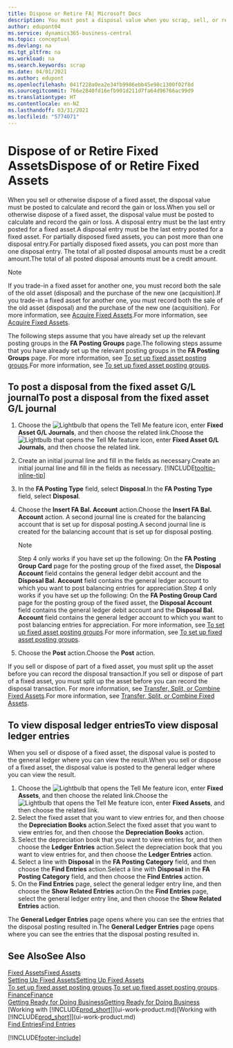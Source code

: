 ```yaml
---
title: Dispose or Retire FA| Microsoft Docs
description: You must post a disposal value when you scrap, sell, or retire a fixed asset.
author: edupont04
ms.service: dynamics365-business-central
ms.topic: conceptual
ms.devlang: na
ms.tgt_pltfrm: na
ms.workload: na
ms.search.keywords: scrap
ms.date: 04/01/2021
ms.author: edupont
ms.openlocfilehash: 041f228a0ea2e34fb9986ebb45e98c1300f02f8d
ms.sourcegitcommit: 766e2840fd16efb901d211d7fa64d96766ac99d9
ms.translationtype: HT
ms.contentlocale: en-NZ
ms.lasthandoff: 03/31/2021
ms.locfileid: "5774071"
---
```

# <a name="dispose-of-or-retire-fixed-assets"></a><span data-ttu-id="cfb17-103">Dispose of or Retire Fixed Assets</span><span class="sxs-lookup"><span data-stu-id="cfb17-103">Dispose of or Retire Fixed Assets</span></span>

<span data-ttu-id="cfb17-104">When you sell or otherwise dispose of a fixed asset, the disposal value must be posted to calculate and record the gain or loss.</span><span class="sxs-lookup"><span data-stu-id="cfb17-104">When you sell or otherwise dispose of a fixed asset, the disposal value must be posted to calculate and record the gain or loss.</span></span> <span data-ttu-id="cfb17-105">A disposal entry must be the last entry posted for a fixed asset.</span><span class="sxs-lookup"><span data-stu-id="cfb17-105">A disposal entry must be the last entry posted for a fixed asset.</span></span> <span data-ttu-id="cfb17-106">For partially disposed fixed assets, you can post more than one disposal entry.</span><span class="sxs-lookup"><span data-stu-id="cfb17-106">For partially disposed fixed assets, you can post more than one disposal entry.</span></span> <span data-ttu-id="cfb17-107">The total of all posted disposal amounts must be a credit amount.</span><span class="sxs-lookup"><span data-stu-id="cfb17-107">The total of all posted disposal amounts must be a credit amount.</span></span>  

> [!NOTE]  
> <span data-ttu-id="cfb17-108">If you trade-in a fixed asset for another one, you must record both the sale of the old asset (disposal) and the purchase of the new one (acquisition).</span><span class="sxs-lookup"><span data-stu-id="cfb17-108">If you trade-in a fixed asset for another one, you must record both the sale of the old asset (disposal) and the purchase of the new one (acquisition).</span></span> <span data-ttu-id="cfb17-109">For more information, see [Acquire Fixed Assets](fa-how-acquire.md).</span><span class="sxs-lookup"><span data-stu-id="cfb17-109">For more information, see [Acquire Fixed Assets](fa-how-acquire.md).</span></span>  

<span data-ttu-id="cfb17-110">The following steps assume that you have already set up the relevant posting groups in the **FA Posting Groups** page.</span><span class="sxs-lookup"><span data-stu-id="cfb17-110">The following steps assume that you have already set up the relevant posting groups in the **FA Posting Groups** page.</span></span> <span data-ttu-id="cfb17-111">For more information, see [To set up fixed asset posting groups](fa-how-setup-general.md#to-set-up-fixed-asset-posting-groups).</span><span class="sxs-lookup"><span data-stu-id="cfb17-111">For more information, see [To set up fixed asset posting groups](fa-how-setup-general.md#to-set-up-fixed-asset-posting-groups).</span></span>  

## <a name="to-post-a-disposal-from-the-fixed-asset-gl-journal"></a><span data-ttu-id="cfb17-112">To post a disposal from the fixed asset G/L journal</span><span class="sxs-lookup"><span data-stu-id="cfb17-112">To post a disposal from the fixed asset G/L journal</span></span>

1. <span data-ttu-id="cfb17-113">Choose the ![Lightbulb that opens the Tell Me feature](media/ui-search/search_small.png "Tell me what you want to do") icon, enter **Fixed Asset G/L Journals**, and then choose the related link.</span><span class="sxs-lookup"><span data-stu-id="cfb17-113">Choose the ![Lightbulb that opens the Tell Me feature](media/ui-search/search_small.png "Tell me what you want to do") icon, enter **Fixed Asset G/L Journals**, and then choose the related link.</span></span>  
2. <span data-ttu-id="cfb17-114">Create an initial journal line and fill in the fields as necessary.</span><span class="sxs-lookup"><span data-stu-id="cfb17-114">Create an initial journal line and fill in the fields as necessary.</span></span> [!INCLUDE[tooltip-inline-tip](includes/tooltip-inline-tip_md.md)]  
3. <span data-ttu-id="cfb17-115">In the **FA Posting Type** field, select **Disposal**.</span><span class="sxs-lookup"><span data-stu-id="cfb17-115">In the **FA Posting Type** field, select **Disposal**.</span></span>  
4. <span data-ttu-id="cfb17-116">Choose the **Insert FA Bal. Account** action.</span><span class="sxs-lookup"><span data-stu-id="cfb17-116">Choose the **Insert FA Bal. Account** action.</span></span> <span data-ttu-id="cfb17-117">A second journal line is created for the balancing account that is set up for disposal posting.</span><span class="sxs-lookup"><span data-stu-id="cfb17-117">A second journal line is created for the balancing account that is set up for disposal posting.</span></span>  

    > [!NOTE]  
    >  <span data-ttu-id="cfb17-118">Step 4 only works if you have set up the following: On the **FA Posting Group Card** page for the posting group of the fixed asset, the **Disposal Account** field contains the general ledger debit account and the **Disposal Bal. Account** field contains the general ledger account to which you want to post balancing entries for appreciation.</span><span class="sxs-lookup"><span data-stu-id="cfb17-118">Step 4 only works if you have set up the following: On the **FA Posting Group Card** page for the posting group of the fixed asset, the **Disposal Account** field contains the general ledger debit account and the **Disposal Bal. Account** field contains the general ledger account to which you want to post balancing entries for appreciation.</span></span> <span data-ttu-id="cfb17-119">For more information, see [To set up fixed asset posting groups](fa-how-setup-general.md#to-set-up-fixed-asset-posting-groups).</span><span class="sxs-lookup"><span data-stu-id="cfb17-119">For more information, see [To set up fixed asset posting groups](fa-how-setup-general.md#to-set-up-fixed-asset-posting-groups).</span></span>  
5. <span data-ttu-id="cfb17-120">Choose the **Post** action.</span><span class="sxs-lookup"><span data-stu-id="cfb17-120">Choose the **Post** action.</span></span>  

<span data-ttu-id="cfb17-121">If you sell or dispose of part of a fixed asset, you must split up the asset before you can record the disposal transaction.</span><span class="sxs-lookup"><span data-stu-id="cfb17-121">If you sell or dispose of part of a fixed asset, you must split up the asset before you can record the disposal transaction.</span></span> <span data-ttu-id="cfb17-122">For more information, see [Transfer, Split, or Combine Fixed Assets](fa-how-trans-split-combine.md).</span><span class="sxs-lookup"><span data-stu-id="cfb17-122">For more information, see [Transfer, Split, or Combine Fixed Assets](fa-how-trans-split-combine.md).</span></span>  

## <a name="to-view-disposal-ledger-entries"></a><span data-ttu-id="cfb17-123">To view disposal ledger entries</span><span class="sxs-lookup"><span data-stu-id="cfb17-123">To view disposal ledger entries</span></span>
<span data-ttu-id="cfb17-124">When you sell or dispose of a fixed asset, the disposal value is posted to the general ledger where you can view the result.</span><span class="sxs-lookup"><span data-stu-id="cfb17-124">When you sell or dispose of a fixed asset, the disposal value is posted to the general ledger where you can view the result.</span></span>  

1. <span data-ttu-id="cfb17-125">Choose the ![Lightbulb that opens the Tell Me feature](media/ui-search/search_small.png "Tell me what you want to do") icon, enter **Fixed Assets**, and then choose the related link.</span><span class="sxs-lookup"><span data-stu-id="cfb17-125">Choose the ![Lightbulb that opens the Tell Me feature](media/ui-search/search_small.png "Tell me what you want to do") icon, enter **Fixed Assets**, and then choose the related link.</span></span>  
2. <span data-ttu-id="cfb17-126">Select the fixed asset that you want to view entries for, and then choose the **Depreciation Books** action.</span><span class="sxs-lookup"><span data-stu-id="cfb17-126">Select the fixed asset that you want to view entries for, and then choose the **Depreciation Books** action.</span></span>  
3. <span data-ttu-id="cfb17-127">Select the depreciation book that you want to view entries for, and then choose the **Ledger Entries** action.</span><span class="sxs-lookup"><span data-stu-id="cfb17-127">Select the depreciation book that you want to view entries for, and then choose the **Ledger Entries** action.</span></span>  
4. <span data-ttu-id="cfb17-128">Select a line with **Disposal** in the **FA Posting Category** field, and then choose the **Find Entries** action.</span><span class="sxs-lookup"><span data-stu-id="cfb17-128">Select a line with **Disposal** in the **FA Posting Category** field, and then choose the **Find Entries** action.</span></span>  
5. <span data-ttu-id="cfb17-129">On the **Find Entries** page, select the general ledger entry line, and then choose the **Show Related Entries** action.</span><span class="sxs-lookup"><span data-stu-id="cfb17-129">On the **Find Entries** page, select the general ledger entry line, and then choose the **Show Related Entries** action.</span></span>  

<span data-ttu-id="cfb17-130">The **General Ledger Entries** page opens where you can see the entries that the disposal posting resulted in.</span><span class="sxs-lookup"><span data-stu-id="cfb17-130">The **General Ledger Entries** page opens where you can see the entries that the disposal posting resulted in.</span></span>  

## <a name="see-also"></a><span data-ttu-id="cfb17-131">See Also</span><span class="sxs-lookup"><span data-stu-id="cfb17-131">See Also</span></span>

[<span data-ttu-id="cfb17-132">Fixed Assets</span><span class="sxs-lookup"><span data-stu-id="cfb17-132">Fixed Assets</span></span>](fa-manage.md)  
[<span data-ttu-id="cfb17-133">Setting Up Fixed Assets</span><span class="sxs-lookup"><span data-stu-id="cfb17-133">Setting Up Fixed Assets</span></span>](fa-setup.md)  
<span data-ttu-id="cfb17-134">[To set up fixed asset posting groups](fa-how-setup-general.md#to-set-up-fixed-asset-posting-groups).</span><span class="sxs-lookup"><span data-stu-id="cfb17-134">[To set up fixed asset posting groups](fa-how-setup-general.md#to-set-up-fixed-asset-posting-groups).</span></span>  
[<span data-ttu-id="cfb17-135">Finance</span><span class="sxs-lookup"><span data-stu-id="cfb17-135">Finance</span></span>](finance.md)  
[<span data-ttu-id="cfb17-136">Getting Ready for Doing Business</span><span class="sxs-lookup"><span data-stu-id="cfb17-136">Getting Ready for Doing Business</span></span>](ui-get-ready-business.md)  
<span data-ttu-id="cfb17-137">[Working with [!INCLUDE[prod_short](includes/prod_short.md)]](ui-work-product.md)</span><span class="sxs-lookup"><span data-stu-id="cfb17-137">[Working with [!INCLUDE[prod_short](includes/prod_short.md)]](ui-work-product.md)</span></span>  
[<span data-ttu-id="cfb17-138">Find Entries</span><span class="sxs-lookup"><span data-stu-id="cfb17-138">Find Entries</span></span>](ui-find-entries.md)  


[!INCLUDE[footer-include](includes/footer-banner.md)]